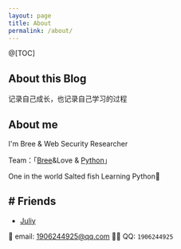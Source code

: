```yaml
---
layout: page
title: About
permalink: /about/
---
```


@[TOC]

## About this Blog
记录自己成长，也记录自己学习的过程

## About me
I'm Bree & Web Security Researcher

Team：「[Bree](https://joker-j-o.github.io/about/)&Love & [Python](https://joker-j-o.github.io)」

 One in the world Salted fish
 Learning Python🏃

## # Friends
- [Juliy](https://www.cnblogs.com/juliy/)

📧 email: <1906244925@qq.com>
💂‍♂️ QQ: `1906244925`
